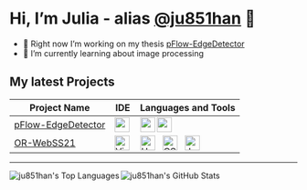 # Hi, I’m Julia - alias [@ju851han](https://github.com/ju851han/) 👋 
- 🔭 Right now I’m working on my thesis <a href="https://github.com/ju851han/pFlow-EdgeDetector">pFlow-EdgeDetector</a>
- 🌱 I’m currently learning about image processing



## My latest Projects
<table>
<thead>
	<th>Project Name</th>
	<th>IDE</th>
	<th>Languages and Tools</th>
</thead>
<tbody>
	<tr>
		<td><a href="https://github.com/ju851han/pFlow-EdgeDetector">pFlow-EdgeDetector</a></td>
		<td><img align="left" alt="pyCharm" src="https://cdn.jsdelivr.net/gh/devicons/devicon/icons/pycharm/pycharm-original.svg" width="26px"/> </td>
		<td><img align="left" alt="python" src="https://cdn.jsdelivr.net/gh/devicons/devicon/icons/python/python-original.svg" width="26px"/>
		<img align="left" alt="anaconda" src="https://cdn.jsdelivr.net/gh/devicons/devicon/icons/anaconda/anaconda-original.svg" width="26px"/> </td>
	</tr>
	<tr>
		<td><a href="https://github.com/tlau10/OR-WebSS21">OR-WebSS21</a></td>
		<td><img align="left" alt="Visual Studio Code" width="26px" src="https://cdn.jsdelivr.net/gh/devicons/devicon/icons/vscode/vscode-original.svg" /></td>
		<td><img align="left" alt="HTML5" width="26px" src="https://cdn.jsdelivr.net/gh/devicons/devicon/icons/html5/html5-original.svg" style="padding-right:10px;" />
		<img align="left" alt="CSS3" width="26px" src="https://cdn.jsdelivr.net/gh/devicons/devicon/icons/css3/css3-original.svg" style="padding-right:10px;" />
		<img align="left" alt="JavaScript" width="26px" src="https://cdn.jsdelivr.net/gh/devicons/devicon/icons/javascript/javascript-original.svg" style="padding-right:10px;" />
</td>
	</tr>
</tbody>
</table>

---
<p float="left">
  <img align="left" alt="ju851han's Top Languages" src="https://github-readme-stats.vercel.app/api/top-langs/?username=ju851han&layout=compact" />
  <img align="left" alt="ju851han's GitHub Stats" src="https://github-readme-stats.vercel.app/api?username=ju851han&show_icons=true" />
<p/>

